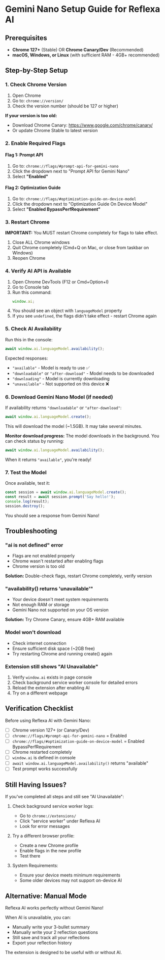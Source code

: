 # Gemini Nano Setup Guide for Reflexa AI

## Prerequisites

- **Chrome 127+** (Stable) OR **Chrome Canary/Dev** (Recommended)
- **macOS, Windows, or Linux** (with sufficient RAM - 4GB+ recommended)

## Step-by-Step Setup

### 1. Check Chrome Version

1. Open Chrome
2. Go to: `chrome://version/`
3. Check the version number (should be 127 or higher)

**If your version is too old:**

- Download Chrome Canary: https://www.google.com/chrome/canary/
- Or update Chrome Stable to latest version

### 2. Enable Required Flags

#### Flag 1: Prompt API

1. Go to: `chrome://flags/#prompt-api-for-gemini-nano`
2. Click the dropdown next to "Prompt API for Gemini Nano"
3. Select **"Enabled"**

#### Flag 2: Optimization Guide

1. Go to: `chrome://flags/#optimization-guide-on-device-model`
2. Click the dropdown next to "Optimization Guide On Device Model"
3. Select **"Enabled BypassPerfRequirement"**

### 3. Restart Chrome

**IMPORTANT:** You MUST restart Chrome completely for flags to take effect.

1. Close ALL Chrome windows
2. Quit Chrome completely (Cmd+Q on Mac, or close from taskbar on Windows)
3. Reopen Chrome

### 4. Verify AI API is Available

1. Open Chrome DevTools (F12 or Cmd+Option+I)
2. Go to Console tab
3. Run this command:
   ```javascript
   window.ai;
   ```
4. You should see an object with `languageModel` property
5. If you see `undefined`, the flags didn't take effect - restart Chrome again

### 5. Check AI Availability

Run this in the console:

```javascript
await window.ai.languageModel.availability();
```

Expected responses:

- `"available"` - Model is ready to use ✅
- `"downloadable"` or `"after-download"` - Model needs to be downloaded
- `"downloading"` - Model is currently downloading
- `"unavailable"` - Not supported on this device ❌

### 6. Download Gemini Nano Model (if needed)

If availability returns `"downloadable"` or `"after-download"`:

```javascript
await window.ai.languageModel.create();
```

This will download the model (~1.5GB). It may take several minutes.

**Monitor download progress:**
The model downloads in the background. You can check status by running:

```javascript
await window.ai.languageModel.availability();
```

When it returns `"available"`, you're ready!

### 7. Test the Model

Once available, test it:

```javascript
const session = await window.ai.languageModel.create();
const result = await session.prompt('Say hello!');
console.log(result);
session.destroy();
```

You should see a response from Gemini Nano!

## Troubleshooting

### "ai is not defined" error

- Flags are not enabled properly
- Chrome wasn't restarted after enabling flags
- Chrome version is too old

**Solution:** Double-check flags, restart Chrome completely, verify version

### "availability() returns 'unavailable'"

- Your device doesn't meet system requirements
- Not enough RAM or storage
- Gemini Nano not supported on your OS version

**Solution:** Try Chrome Canary, ensure 4GB+ RAM available

### Model won't download

- Check internet connection
- Ensure sufficient disk space (~2GB free)
- Try restarting Chrome and running create() again

### Extension still shows "AI Unavailable"

1. Verify `window.ai` exists in page console
2. Check background service worker console for detailed errors
3. Reload the extension after enabling AI
4. Try on a different webpage

## Verification Checklist

Before using Reflexa AI with Gemini Nano:

- [ ] Chrome version 127+ (or Canary/Dev)
- [ ] `chrome://flags/#prompt-api-for-gemini-nano` = Enabled
- [ ] `chrome://flags/#optimization-guide-on-device-model` = Enabled BypassPerfRequirement
- [ ] Chrome restarted completely
- [ ] `window.ai` is defined in console
- [ ] `await window.ai.languageModel.availability()` returns "available"
- [ ] Test prompt works successfully

## Still Having Issues?

If you've completed all steps and still see "AI Unavailable":

1. Check background service worker logs:
   - Go to `chrome://extensions/`
   - Click "service worker" under Reflexa AI
   - Look for error messages

2. Try a different browser profile:
   - Create a new Chrome profile
   - Enable flags in the new profile
   - Test there

3. System Requirements:
   - Ensure your device meets minimum requirements
   - Some older devices may not support on-device AI

## Alternative: Manual Mode

Reflexa AI works perfectly without Gemini Nano!

When AI is unavailable, you can:

- Manually write your 3-bullet summary
- Manually write your 2 reflection questions
- Still save and track all your reflections
- Export your reflection history

The extension is designed to be useful with or without AI.
